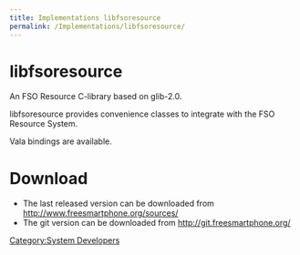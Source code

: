 ```yaml
---
title: Implementations libfsoresource
permalink: /Implementations/libfsoresource/
---
```


libfsoresource
==============

An FSO Resource C-library based on glib-2.0.

libfsoresource provides convenience classes to integrate with the FSO Resource System.

Vala bindings are available.

Download
========

-   The last released version can be downloaded from <http://www.freesmartphone.org/sources/>
-   The git version can be downloaded from <http://git.freesmartphone.org/>

[Category:System Developers](/Category:System_Developers "wikilink")